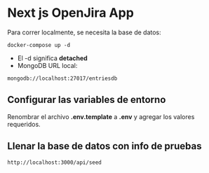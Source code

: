 # Next js OpenJira App

Para correr localmente, se necesita la base de datos:

```
docker-compose up -d
```

* El -d significa __detached__
* MongoDB URL local:
```
mongodb://localhost:27017/entriesdb
```

## Configurar las variables de entorno
Renombrar el archivo __.env.template__ a __.env__ y agregar los valores requeridos.

## Llenar la base de datos con info de pruebas
```
http://localhost:3000/api/seed
```